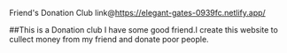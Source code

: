Friend's Donation Club
link@https://elegant-gates-0939fc.netlify.app/

##This is a Donation club
I have some good friend.I create this website to cullect money from my friend and donate poor people.



